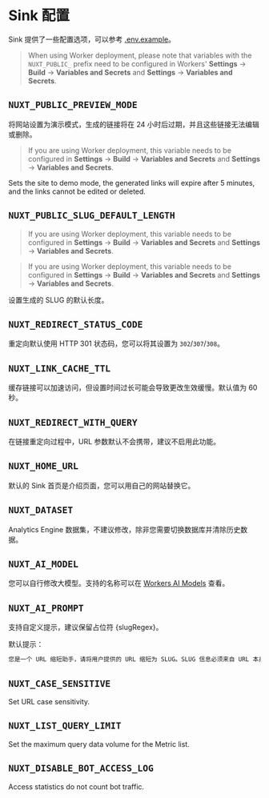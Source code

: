 # Sink 配置

Sink 提供了一些配置选项，可以参考 [.env.example](../.env.example)。

> When using Worker deployment, please note that variables with the `NUXT_PUBLIC_` prefix need to be configured in Workers' **Settings** -> **Build** -> **Variables and Secrets** and **Settings** -> **Variables and Secrets**.

## `NUXT_PUBLIC_PREVIEW_MODE`

将网站设置为演示模式，生成的链接将在 24 小时后过期，并且这些链接无法编辑或删除。
> If you are using Worker deployment, this variable needs to be configured in  **Settings** -> **Build** -> **Variables and Secrets** and **Settings** -> **Variables and Secrets**.

Sets the site to demo mode, the generated links will expire after 5 minutes, and the links cannot be edited or deleted.

## `NUXT_PUBLIC_SLUG_DEFAULT_LENGTH`

> If you are using Worker deployment, this variable needs to be configured in  **Settings** -> **Build** -> **Variables and Secrets** and **Settings** -> **Variables and Secrets**.

> If you are using Worker deployment, this variable needs to be configured in  **Settings** -> **Build** -> **Variables and Secrets** and **Settings** -> **Variables and Secrets**.

设置生成的 SLUG 的默认长度。

## `NUXT_REDIRECT_STATUS_CODE`

重定向默认使用 HTTP 301 状态码，您可以将其设置为 `302`/`307`/`308`。

## `NUXT_LINK_CACHE_TTL`

缓存链接可以加速访问，但设置时间过长可能会导致更改生效缓慢。默认值为 60 秒。

## `NUXT_REDIRECT_WITH_QUERY`

在链接重定向过程中，URL 参数默认不会携带，建议不启用此功能。

## `NUXT_HOME_URL`

默认的 Sink 首页是介绍页面，您可以用自己的网站替换它。

## `NUXT_DATASET`

Analytics Engine 数据集，不建议修改，除非您需要切换数据库并清除历史数据。

## `NUXT_AI_MODEL`

您可以自行修改大模型。支持的名称可以在 [Workers AI Models](https://developers.cloudflare.com/workers-ai/models/#text-generation) 查看。

## `NUXT_AI_PROMPT`

支持自定义提示，建议保留占位符 {slugRegex}。

默认提示：

```txt
您是一个 URL 缩短助手，请将用户提供的 URL 缩短为 SLUG。SLUG 信息必须来自 URL 本身，不能做任何假设。SLUG 是人可读的，不应超过三个单词，并可以使用正则表达式 {slugRegex} 进行验证。只返回最佳的一个，格式必须是 JSON 引用 {"slug": "example-slug"}
```
## `NUXT_CASE_SENSITIVE`

Set URL case sensitivity.

## `NUXT_LIST_QUERY_LIMIT`

Set the maximum query data volume for the Metric list.

## `NUXT_DISABLE_BOT_ACCESS_LOG`

Access statistics do not count bot traffic.

